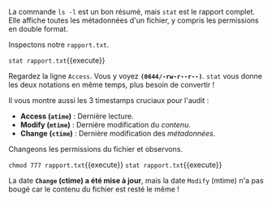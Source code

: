 La commande `ls -l` est un bon résumé, mais `stat` est le rapport complet. Elle affiche toutes les métadonnées d'un fichier, y compris les permissions en double format.

Inspectons notre `rapport.txt`.

`stat rapport.txt`{{execute}}

Regardez la ligne `Access`. Vous y voyez **`(0644/-rw-r--r--)`**. `stat` vous donne les deux notations en même temps, plus besoin de convertir !

Il vous montre aussi les 3 timestamps cruciaux pour l'audit :
-   **Access (`atime`)** : Dernière lecture.
-   **Modify (`mtime`)** : Dernière modification du *contenu*.
-   **Change (`ctime`)** : Dernière modification des *métadonnées*.

Changeons les permissions du fichier et observons.

`chmod 777 rapport.txt`{{execute}}
`stat rapport.txt`{{execute}}

La date **`Change` (ctime) a été mise à jour**, mais la date `Modify` (mtime) n'a pas bougé car le contenu du fichier est resté le même !